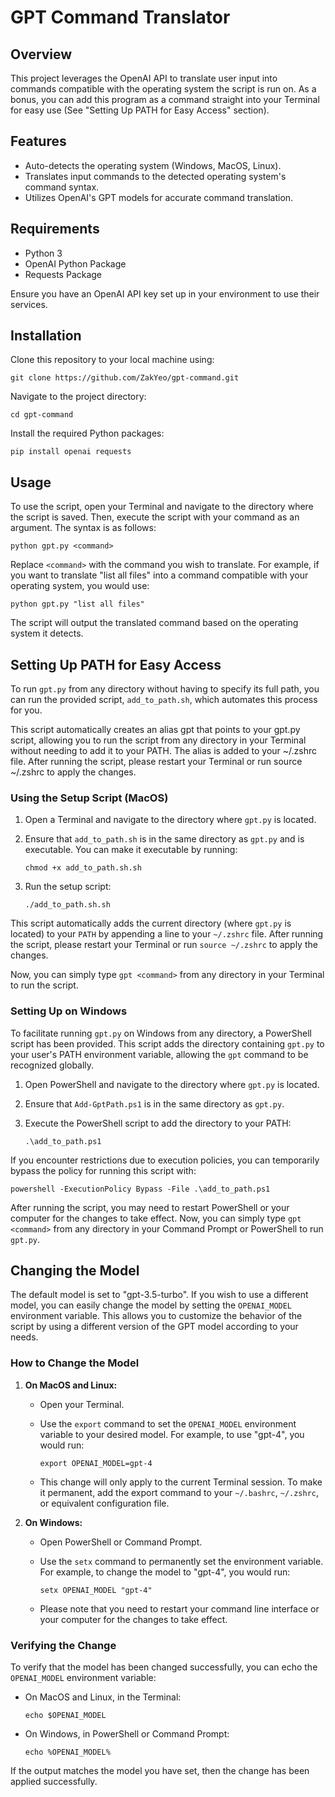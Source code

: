 # GPT Command Translator

## Overview

This project leverages the OpenAI API to translate user input into commands compatible with the operating system the script is run on. As a bonus, you can add this program as a command straight into your Terminal for easy use (See "Setting Up PATH for Easy Access" section).

## Features

- Auto-detects the operating system (Windows, MacOS, Linux).
- Translates input commands to the detected operating system's command syntax.
- Utilizes OpenAI's GPT models for accurate command translation.

## Requirements

- Python 3
- OpenAI Python Package
- Requests Package

Ensure you have an OpenAI API key set up in your environment to use their services.

## Installation

Clone this repository to your local machine using:

`git clone https://github.com/ZakYeo/gpt-command.git`

Navigate to the project directory:

`cd gpt-command`

Install the required Python packages:

`pip install openai requests`

## Usage

To use the script, open your Terminal and navigate to the directory where the script is saved. Then, execute the script with your command as an argument. The syntax is as follows:

`python gpt.py <command>`

Replace `<command>` with the command you wish to translate. For example, if you want to translate "list all files" into a command compatible with your operating system, you would use:

`python gpt.py "list all files"`

The script will output the translated command based on the operating system it detects.

## Setting Up PATH for Easy Access

To run `gpt.py` from any directory without having to specify its full path, you can run the provided script, `add_to_path.sh`, which automates this process for you.

This script automatically creates an alias gpt that points to your gpt.py script, allowing you to run the script from any directory in your Terminal without needing to add it to your PATH. The alias is added to your ~/.zshrc file. After running the script, please restart your Terminal or run source ~/.zshrc to apply the changes.

### Using the Setup Script (MacOS)

1. Open a Terminal and navigate to the directory where `gpt.py` is located.
2. Ensure that `add_to_path.sh` is in the same directory as `gpt.py` and is executable. You can make it executable by running:

   `chmod +x add_to_path.sh.sh`

3. Run the setup script:

   `./add_to_path.sh.sh`

This script automatically adds the current directory (where `gpt.py` is located) to your `PATH` by appending a line to your `~/.zshrc` file. After running the script, please restart your Terminal or run `source ~/.zshrc` to apply the changes.

Now, you can simply type `gpt <command>` from any directory in your Terminal to run the script.

### Setting Up on Windows

To facilitate running `gpt.py` on Windows from any directory, a PowerShell script has been provided. This script adds the directory containing `gpt.py` to your user's PATH environment variable, allowing the `gpt` command to be recognized globally.

1. Open PowerShell and navigate to the directory where `gpt.py` is located.
2. Ensure that `Add-GptPath.ps1` is in the same directory as `gpt.py`.
3. Execute the PowerShell script to add the directory to your PATH:

   `.\add_to_path.ps1`

If you encounter restrictions due to execution policies, you can temporarily bypass the policy for running this script with:

`powershell -ExecutionPolicy Bypass -File .\add_to_path.ps1`

After running the script, you may need to restart PowerShell or your computer for the changes to take effect. Now, you can simply type `gpt <command>` from any directory in your Command Prompt or PowerShell to run `gpt.py`.

## Changing the Model

The default model is set to "gpt-3.5-turbo". If you wish to use a different model, you can easily change the model by setting the `OPENAI_MODEL` environment variable. This allows you to customize the behavior of the script by using a different version of the GPT model according to your needs.

### How to Change the Model

1. **On MacOS and Linux:**
   - Open your Terminal.
   - Use the `export` command to set the `OPENAI_MODEL` environment variable to your desired model. For example, to use "gpt-4", you would run:

     ```export OPENAI_MODEL=gpt-4```

   - This change will only apply to the current Terminal session. To make it permanent, add the export command to your `~/.bashrc`, `~/.zshrc`, or equivalent configuration file.

2. **On Windows:**
   - Open PowerShell or Command Prompt.
   - Use the `setx` command to permanently set the environment variable. For example, to change the model to "gpt-4", you would run:

     ```setx OPENAI_MODEL "gpt-4"```

   - Please note that you need to restart your command line interface or your computer for the changes to take effect.

### Verifying the Change

To verify that the model has been changed successfully, you can echo the `OPENAI_MODEL` environment variable:

- On MacOS and Linux, in the Terminal:

  ```echo $OPENAI_MODEL```

- On Windows, in PowerShell or Command Prompt:

  ```echo %OPENAI_MODEL%```

If the output matches the model you have set, then the change has been applied successfully.